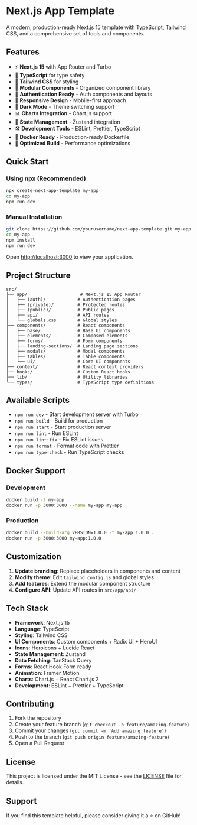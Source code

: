# Next.js App Template

A modern, production-ready Next.js 15 template with TypeScript, Tailwind CSS, and a comprehensive set of tools and components.

## Features

- ⚡ **Next.js 15** with App Router and Turbo
- 🔷 **TypeScript** for type safety
- 🎨 **Tailwind CSS** for styling
- 🧩 **Modular Components** - Organized component library
- 🔐 **Authentication Ready** - Auth components and layouts
- 📱 **Responsive Design** - Mobile-first approach
- 🌙 **Dark Mode** - Theme switching support
- 📊 **Charts Integration** - Chart.js support
- 🔄 **State Management** - Zustand integration
- 🛠 **Development Tools** - ESLint, Prettier, TypeScript
- 🐳 **Docker Ready** - Production-ready Dockerfile
- 🚀 **Optimized Build** - Performance optimizations

## Quick Start

### Using npx (Recommended)

```bash
npx create-next-app-template my-app
cd my-app
npm run dev
```

### Manual Installation

```bash
git clone https://github.com/yourusername/next-app-template.git my-app
cd my-app
npm install
npm run dev
```

Open [http://localhost:3000](http://localhost:3000) to view your application.

## Project Structure

```
src/
├── app/                    # Next.js 15 App Router
│   ├── (auth)/            # Authentication pages
│   ├── (private)/         # Protected routes
│   ├── (public)/          # Public pages
│   ├── api/               # API routes
│   └── globals.css        # Global styles
├── components/            # React components
│   ├── base/              # Base UI components
│   ├── elements/          # Composed elements
│   ├── forms/             # Form components
│   ├── landing-sections/  # Landing page sections
│   ├── modals/            # Modal components
│   ├── tables/            # Table components
│   └── ui/                # Core UI components
├── context/               # React context providers
├── hooks/                 # Custom React hooks
├── lib/                   # Utility libraries
└── types/                 # TypeScript type definitions
```

## Available Scripts

- `npm run dev` - Start development server with Turbo
- `npm run build` - Build for production
- `npm run start` - Start production server
- `npm run lint` - Run ESLint
- `npm run lint:fix` - Fix ESLint issues
- `npm run format` - Format code with Prettier
- `npm run type-check` - Run TypeScript checks

## Docker Support

### Development

```bash
docker build -t my-app .
docker run -p 3000:3000 --name my-app my-app
```

### Production

```bash
docker build --build-arg VERSION=1.0.0 -t my-app:1.0.0 .
docker run -p 3000:3000 my-app:1.0.0
```

## Customization

1. **Update branding**: Replace placeholders in components and content
2. **Modify theme**: Edit `tailwind.config.js` and global styles
3. **Add features**: Extend the modular component structure
4. **Configure API**: Update API routes in `src/app/api/`

## Tech Stack

- **Framework**: Next.js 15
- **Language**: TypeScript
- **Styling**: Tailwind CSS
- **UI Components**: Custom components + Radix UI + HeroUI
- **Icons**: Heroicons + Lucide React
- **State Management**: Zustand
- **Data Fetching**: TanStack Query
- **Forms**: React Hook Form ready
- **Animation**: Framer Motion
- **Charts**: Chart.js + React Chart.js 2
- **Development**: ESLint + Prettier + TypeScript

## Contributing

1. Fork the repository
2. Create your feature branch (`git checkout -b feature/amazing-feature`)
3. Commit your changes (`git commit -m 'Add amazing feature'`)
4. Push to the branch (`git push origin feature/amazing-feature`)
5. Open a Pull Request

## License

This project is licensed under the MIT License - see the [LICENSE](LICENSE) file for details.

## Support

If you find this template helpful, please consider giving it a ⭐ on GitHub!